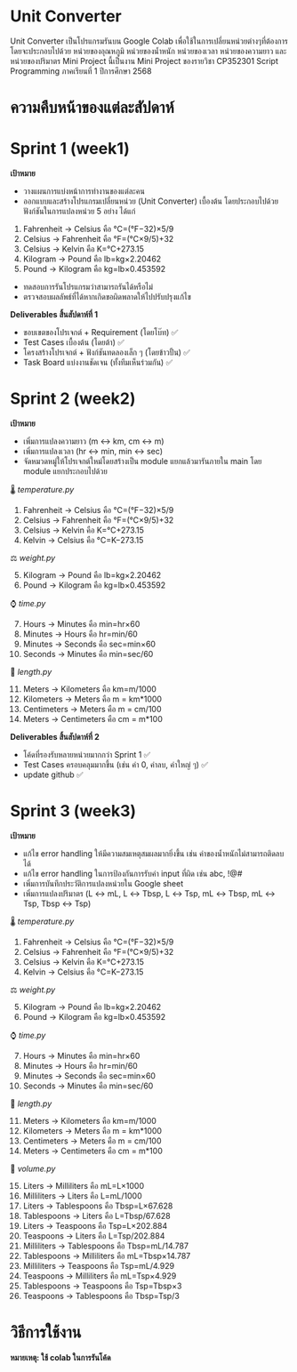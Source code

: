 # Unit Converter 
Unit Converter เป็นโปรแกรมรันบน Google Colab เพื่อใช้ในการเปลี่ยนหน่วยต่างๆที่ต้องการ โดยจะประกอบไปด้วย หน่วยของอุณหภูมิ หน่วยของน้ำหนัก หน่วยของเวลา หน่วยของความยาว และหน่วยของปริมาตร
Mini Project นี้เป็นงาน Mini Project ของรายวิชา CP352301 Script Programming ภาคเรียนที่ 1 ปีการศึกษา 2568

# ความคืบหน้าของแต่ละสัปดาห์
# Sprint 1 (week1)
**เป้าหมาย**
* วางแผนการแบ่งหน้าการทำงานของแต่ละคน
* ออกแบบและสร้างโปรแกรมเปลี่ยนหน่วย (Unit Converter) เบื้องต้น โดยประกอบไปด้วยฟังก์ชันในการแปลงหน่วย 5 อย่าง ได้แก่
1.   Fahrenheit → Celsius คือ °C=(°F−32)×5​/9
2.   Celsius → Fahrenheit คือ °F=(°C×9/5​)+32
3.   Celsius → Kelvin คือ K=°C+273.15
4.   Kilogram → Pound คือ lb=kg×2.20462
5.   Pound → Kilogram คือ kg=lb×0.453592

* ทดสอบการรันโปรแกรมว่าสามารถรันได้หรือไม่
* ตรวจสอบผลลัพธ์ที่ได้หากเกิดขอผิดพลาดให้ไปปรับปรุงแก้ไข

**Deliverables สิ้นสัปดาห์ที่ 1**
* ขอบเขตของโปรเจกต์ + Requirement (โดยโบ๊ท) ✅
* Test Cases เบื้องต้น (โดยต้า) ✅
* โครงสร้างโปรเจกต์ + ฟังก์ชันทดลองเล็ก ๆ (โดยข้าวปั้น) ✅
* Task Board แบ่งงานชัดเจน (ทั้งทีมเห็นร่วมกัน) ✅

# Sprint 2 (week2)
**เป้าหมาย**
* เพิ่มการแปลงความยาว (m ↔ km, cm ↔ m)
* เพิ่มการแปลงเวลา (hr ↔ min, min ↔ sec)
* จัดหมวดหมู่ให้โปรเจกต์ใหม่โดยสร้างเป็น module แยกแล้วมารันภายใน main โดย module แยกประกอบไปด้วย

🌡️ *temperature.py*
1.   Fahrenheit → Celsius คือ °C=(°F−32)×5​/9
2.   Celsius → Fahrenheit คือ °F=(°C×9/5​)+32
3.   Celsius → Kelvin คือ K=°C+273.15
4.   Kelvin → Celsius คือ °C=K−273.15

 ⚖️ *weight.py*
 
5.   Kilogram → Pound คือ lb=kg×2.20462
6.   Pound → Kilogram คือ kg=lb×0.453592
   
  ⌚ *time.py*

7.   Hours → Minutes คือ min=hr×60
8.   Minutes → Hours คือ hr=min/60
9.   Minutes → Seconds คือ sec=min×60
10.   Seconds → Minutes คือ min=sec/60

 📏 *length.py*
    
11.   Meters → Kilometers คือ km=m/1000
12.   Kilometers → Meters คือ m = km*1000
13.   Centimeters → Meters คือ m = cm/100
14.   Meters → Centimeters คือ cm = m*100

**Deliverables สิ้นสัปดาห์ที่ 2**
* โค้ดที่รองรับหลายหน่วยมากกว่า Sprint 1 ✅
* Test Cases ครอบคลุมมากขึ้น (เช่น ค่า 0, ค่าลบ, ค่าใหญ่ ๆ) ✅
* update github ✅

# Sprint 3 (week3)
**เป้าหมาย**
* แก้ไข error handling ให้มีความสมเหตุสมผลมากยิ่งขึ้น เช่น ค่าของน้ำหนักไม่สามารถติดลบได้
* แก้ไข error handling ในการป้องกันการรับค่า input ที่ผิด เช่น abc, !@#
* เพิ่มการบันทึกประวัติการแปลงหน่วยใน Google sheet
* เพิ่มการแปลงปริมาตร (L ↔ mL, L ↔ Tbsp, L ↔ Tsp, mL ↔ Tbsp, mL ↔ Tsp, Tbsp ↔ Tsp)

🌡️ *temperature.py*
1.   Fahrenheit → Celsius คือ °C=(°F−32)×5​/9
2.   Celsius → Fahrenheit คือ °F=(°C×9/5​)+32
3.   Celsius → Kelvin คือ K=°C+273.15
4.   Kelvin → Celsius คือ °C=K−273.15

 ⚖️ *weight.py*
 
5.   Kilogram → Pound คือ lb=kg×2.20462
6.   Pound → Kilogram คือ kg=lb×0.453592
   
  ⌚ *time.py*

7.   Hours → Minutes คือ min=hr×60
8.   Minutes → Hours คือ hr=min/60
9.   Minutes → Seconds คือ sec=min×60
10.   Seconds → Minutes คือ min=sec/60

 📏 *length.py*
    
11.   Meters → Kilometers คือ km=m/1000
12.   Kilometers → Meters คือ m = km*1000
13.   Centimeters → Meters คือ m = cm/100
14.   Meters → Centimeters คือ cm = m*100

 🧪 *volume.py*

15.   Liters → Milliliters คือ mL=L×1000
16.   Milliliters → Liters คือ L=mL/1000
17.   Liters → Tablespoons คือ Tbsp=L×67.628
18.   Tablespoons → Liters คือ L=Tbsp/67.628
19.   Liters → Teaspoons คือ Tsp=L×202.884
20.   Teaspoons → Liters คือ L=Tsp/202.884
21.   Milliliters → Tablespoons คือ Tbsp=mL/14.787
22.   Tablespoons → Milliliters คือ mL=Tbsp×14.787
23.   Milliliters → Teaspoons คือ Tsp=mL/4.929
24.   Teaspoons → Milliliters คือ mL=Tsp×4.929
25.   Tablespoons → Teaspoons คือ Tsp=Tbsp×3
26.   Teaspoons → Tablespoons คือ Tbsp=Tsp/3

# วิธีการใช้งาน
**หมายเหตุ: ใช้ colab ในการรันโค้ด**
